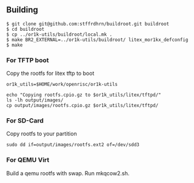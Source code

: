 ## Building

```
$ git clone git@github.com:stffrdhrn/buildroot.git buildroot
$ cd buildroot
$ cp ../or1k-utils/buildroot/local.mk .
$ make BR2_EXTERNAL=../or1k-utils/buildroot/ litex_mor1kx_defconfig
$ make
```

### For TFTP boot

Copy the rootfs for litex tftp to boot

```
or1k_utils=$HOME/work/openrisc/or1k-utils

echo "Copying rootfs.cpio.gz to $or1k_utils/litex/tftpd/"
ls -lh output/images/
cp output/images/rootfs.cpio.gz $or1k_utils/litex/tftpd/
```

### For SD-Card

Copy rootfs to your partition


```
sudo dd if=output/images/rootfs.ext2 of=/dev/sdd3
```

### For QEMU Virt

Build a qemu rootfs with swap.  Run mkqcow2.sh.
